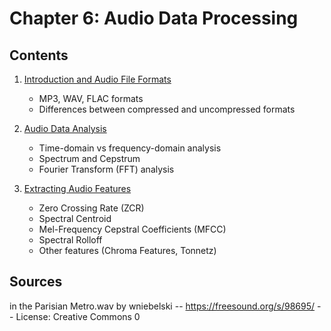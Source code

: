 # Chapter 6: Audio Data Processing

## Contents

1. [Introduction and Audio File Formats](./01_Introduction.md)
   - MP3, WAV, FLAC formats
   - Differences between compressed and uncompressed formats

2. [Audio Data Analysis](./02_Audio_Data_Analysis.ipynb)
   - Time-domain vs frequency-domain analysis
   - Spectrum and Cepstrum
   - Fourier Transform (FFT) analysis

3. [Extracting Audio Features](./03_Extracting_Audio_Features.ipynb)
   - Zero Crossing Rate (ZCR)
   - Spectral Centroid
   - Mel-Frequency Cepstral Coefficients (MFCC)
   - Spectral Rolloff
   - Other features (Chroma Features, Tonnetz)
  
## Sources

in the Parisian Metro.wav by wniebelski -- https://freesound.org/s/98695/ -- 
License: Creative Commons 0
